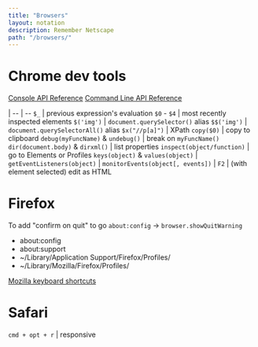 ```yaml
---
title: "Browsers"
layout: notation
description: Remember Netscape
path: "/browsers/"
---
```


# Chrome dev tools

[Console API Reference](https://developers.google.com/web/tools/chrome-devtools/console/console-reference)
[Command Line API Reference](https://developers.google.com/web/tools/chrome-devtools/console/command-line-reference)

|
-- | --
`$_` | previous expression's evaluation
`$0` - `$4` | most recently inspected elements
`$('img')` | `document.querySelector()` alias
`$$('img')` | `document.querySelectorAll()` alias
`$x("//p[a]")` | XPath
`copy($0)` | copy to clipboard
`debug(myFuncName)` & `undebug()` | break on `myFuncName()`
`dir(document.body)` & `dirxml()` | list properties
`inspect(object/function)` | go to Elements or Profiles
`keys(object)` & `values(object)` |
`getEventListeners(object)` |
`monitorEvents(object[, events])` |
`F2` | (with element selected) edit as HTML


# Firefox

To add "confirm on quit" to go `about:config` -> `browser.showQuitWarning`

- about:config
- about:support
- ~/Library/Application Support/Firefox/Profiles/
- ~/Library/Mozilla/Firefox/Profiles/

[Mozilla keyboard shortcuts](https://developer.mozilla.org/en-US/docs/Tools/Keyboard_shortcuts)


# Safari

`cmd + opt + r` | responsive
